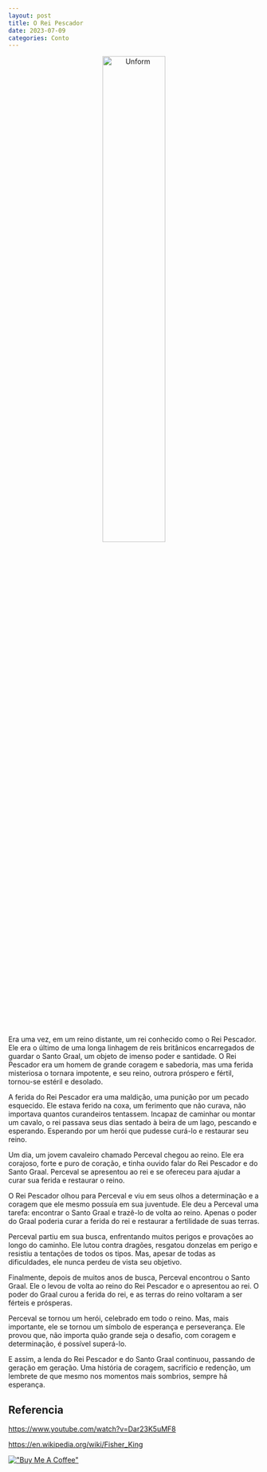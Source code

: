 ```yaml
---
layout: post
title: O Rei Pescador
date: 2023-07-09
categories: Conto
---
```


<p align="center">
<img src="{{ site.baseurl }}/images/2023-07-09-O-Rei-Pescador.png" height="50%" width="50%" alt="Unform" />
</p>


Era uma vez, em um reino distante, um rei conhecido como o Rei Pescador. Ele era o último de uma longa linhagem de reis britânicos encarregados de guardar o Santo Graal, um objeto de imenso poder e santidade. O Rei Pescador era um homem de grande coragem e sabedoria, mas uma ferida misteriosa o tornara impotente, e seu reino, outrora próspero e fértil, tornou-se estéril e desolado.

A ferida do Rei Pescador era uma maldição, uma punição por um pecado esquecido. Ele estava ferido na coxa, um ferimento que não curava, não importava quantos curandeiros tentassem. Incapaz de caminhar ou montar um cavalo, o rei passava seus dias sentado à beira de um lago, pescando e esperando. Esperando por um herói que pudesse curá-lo e restaurar seu reino.

Um dia, um jovem cavaleiro chamado Perceval chegou ao reino. Ele era corajoso, forte e puro de coração, e tinha ouvido falar do Rei Pescador e do Santo Graal. Perceval se apresentou ao rei e se ofereceu para ajudar a curar sua ferida e restaurar o reino.

O Rei Pescador olhou para Perceval e viu em seus olhos a determinação e a coragem que ele mesmo possuía em sua juventude. Ele deu a Perceval uma tarefa: encontrar o Santo Graal e trazê-lo de volta ao reino. Apenas o poder do Graal poderia curar a ferida do rei e restaurar a fertilidade de suas terras.

Perceval partiu em sua busca, enfrentando muitos perigos e provações ao longo do caminho. Ele lutou contra dragões, resgatou donzelas em perigo e resistiu a tentações de todos os tipos. Mas, apesar de todas as dificuldades, ele nunca perdeu de vista seu objetivo.

Finalmente, depois de muitos anos de busca, Perceval encontrou o Santo Graal. Ele o levou de volta ao reino do Rei Pescador e o apresentou ao rei. O poder do Graal curou a ferida do rei, e as terras do reino voltaram a ser férteis e prósperas.

Perceval se tornou um herói, celebrado em todo o reino. Mas, mais importante, ele se tornou um símbolo de esperança e perseverança. Ele provou que, não importa quão grande seja o desafio, com coragem e determinação, é possível superá-lo.

E assim, a lenda do Rei Pescador e do Santo Graal continuou, passando de geração em geração. Uma história de coragem, sacrifício e redenção, um lembrete de que mesmo nos momentos mais sombrios, sempre há esperança.


## Referencia

https://www.youtube.com/watch?v=Dar23K5uMF8

https://en.wikipedia.org/wiki/Fisher_King

[!["Buy Me A Coffee"](https://user-images.githubusercontent.com/1376749/120938564-50c59780-c6e1-11eb-814f-22a0399623c5.png)](https://www.buymeacoffee.com/govinda777)